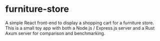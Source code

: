 # furniture-store

A simple React front-end to display a shopping cart for a furniture store. This is a small toy app with both a Node.js / Express.js server and a Rust Axum server for comparison and benchmarking.
